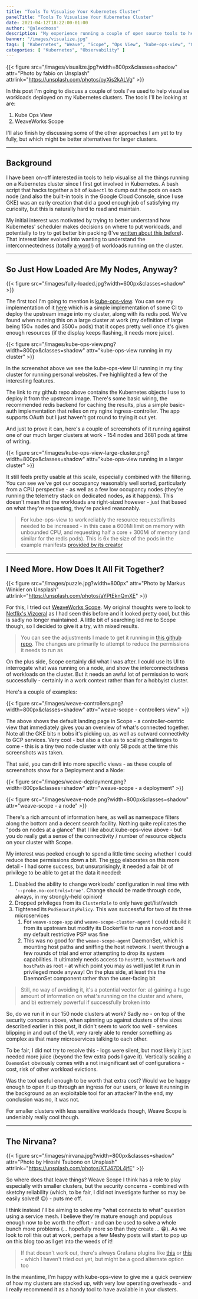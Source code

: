 ```yaml
---
title: "Tools To Visualise Your Kubernetes Cluster"
panelTitle: "Tools To Visualise Your Kubernetes Cluster"
date: 2021-04-12T18:22:00-01:00
author: "@alexdmoss"
description: "My experience running a couple of open source tools to help visualise workloads deployed on Kubernetes"
banner: "/images/visualize.jpg"
tags: [ "Kubernetes", "Weave", "Scope", "Ops View", "kube-ops-view", "Graph", "Observability", "Visualization" ]
categories: [ "Kubernetes", "Observability" ]
---
```


{{< figure src="/images/visualize.jpg?width=800px&classes=shadow" attr="Photo by fabio on Unsplash" attrlink="https://unsplash.com/photos/oyXis2kALVg" >}}

In this post I'm going to discuss a couple of tools I've used to help visualise workloads deployed on my Kubernetes clusters. The tools I'll be looking at are:

1. Kube Ops View
2. WeaveWorks Scope

I'll also finish by discussing some of the other approaches I am yet to try fully, but which might be better alternatives for larger clusters.

---

## Background

I have been on-off interested in tools to help visualise all the things running on a Kubernetes cluster since I first got involved in Kubernetes. A bash script that hacks together a bit of `kubectl` to dump out the pods on each node (and also the built-in tools in the Google Cloud Console, since I use GKE) was an early creation that did a good enough job of satisfying my curiosity, but this is naturally hard to read and maintain.

My initial interest was motivated by trying to better understand how Kubernetes' scheduler makes decisions on where to put workloads, and potentially to try to get better bin packing (I've [written about this before](https://alexos.dev/2019/09/28/squeezing-gke-system-resources-in-small-clusters/)). That interest later evolved into wanting to understand the interconnectedness (totally [a word](https://dictionary.cambridge.org/dictionary/english/interconnectedness)!) of workloads running on the cluster.

---

## So Just How Loaded Are My Nodes, Anyway?

{{< figure src="/images/fully-loaded.jpg?width=600px&classes=shadow" >}}

The first tool I'm going to mention is [kube-ops-view](https://codeberg.org/hjacobs/kube-ops-view). You can see my implementation of it [here](https://github.com/alexdmoss/kube-ops-view) which is a simple implementation of some CI to deploy the upstream image into my cluster, along with its redis pod. We've found when running this on a large cluster at work (my definition of large being 150+ nodes and 3500+ pods) that it copes pretty well once it's given enough resources (if the display keeps flashing, it needs more juice).

{{< figure src="/images/kube-ops-view.png?width=800px&classes=shadow" attr="kube-ops-view running in my cluster" >}}

In the screenshot above we see the kube-ops-view UI running in my tiny cluster for running personal websites. I've highlighted a few of the interesting features.

The link to my github repo above contains the Kubernetes objects I use to deploy it from the upstream image. There's some basic wiring, the recommended redis backend for caching the results, plus a simple basic-auth implementation that relies on my nginx ingress-controller. The app supports OAuth but I just haven't got round to trying it out yet.

And just to prove it can, here's a couple of screenshots of it running against one of our much larger clusters at work - 154 nodes and 3681 pods at time of writing.

{{< figure src="/images/kube-ops-view-large-cluster.png?width=800px&classes=shadow" attr="kube-ops-view running in a larger cluster" >}}

It still feels pretty usable at this scale, especially combined with the filtering. You can see we've got our occupancy reasonably well sorted, particularly from a CPU perspective - as well as a few low occupancy nodes (they're running the telemetry stack on dedicated nodes, as it happens). This doesn't mean that the workloads are right-sized however - just that based on what they're requesting, they're packed reasonably.

> For kube-ops-view to work reliably the resource requests/limits needed to be increased - in this case a 600Mi limit on memory with unbounded CPU, and requesting half a core + 300Mi of memory (and similar for the redis pods). This is 6x the size of the pods in the example manifests [provided by its creator](https://codeberg.org/hjacobs/kube-ops-view/src/branch/main/deploy)

---

## I Need More. How Does It All Fit Together?

{{< figure src="/images/puzzle.jpg?width=800px" attr="Photo by Markus Winkler on Unsplash" attrlink="https://unsplash.com/photos/aYPtEknQmXE" >}}

For this, I tried out [WeaveWorks Scope](https://www.weave.works/oss/scope/). My original thoughts were to look to [Netflix's Vizceral](https://github.com/Netflix/vizceral) as I had seen this before and it looked pretty cool, but this is sadly no longer maintained. A little bit of searching led me to Scope though, so I decided to give it a try, with mixed results.

> You can see the adjustments I made to get it running in [this github repo](https://github.com/alexdmoss/weave-scope). The changes are primarily to attempt to reduce the permissions it needs to run as

On the plus side, Scope certainly did what I was after. I could use its UI to interrogate what was running on a node, and show the interconnectedness of workloads on the cluster. But it needs an awful lot of permission to work successfully - certainly in a work context rather than for a hobbyist cluster.

Here's a couple of examples:

{{< figure src="/images/weave-controllers.png?width=800px&classes=shadow" attr="weave-scope - controllers view" >}}

The above shows the default landing page in Scope - a controller-centric view that immediately gives you an overview of what's connected together. Note all the GKE bits n bobs it's picking up, as well as outward connectivity to GCP services. Very cool - but also a clue as to scaling challenges to come - this is a tiny two node cluster with only 58 pods at the time this screenshots was taken.

That said, you can drill into more specific views - as these couple of screenshots show for a Deployment and a Node:

{{< figure src="/images/weave-deployment.png?width=800px&classes=shadow" attr="weave-scope - a deployment" >}}

{{< figure src="/images/weave-node.png?width=800px&classes=shadow" attr="weave-scope - a node" >}}

There's a rich amount of information here, as well as namespace filters along the bottom and a decent search facility. Nothing quite replicates the "pods on nodes at a glance" that I like about kube-ops-view above - but you do really get a sense of the connectivity / number of resource objects on your cluster with Scope.

My interest was peeked enough to spend a little time seeing whether I could reduce those permissions down a bit. The [repo](https://github.com/alexdmoss/weave-scope) elaborates on this more detail - I had some success, but unsurprisingly, it needed a fair bit of privilege to be able to get at the data it needed:

1. Disabled the ability to change workloads' configuration in real time with `'--probe.no-controls=true'`. Change should be made through code, always, in my strongly-held opinion!
2. Dropped privileges from its `ClusterRole` to only have get/list/watch
3. Tightened its `PodSecurityPolicy`. This was successful for two of its three microservices
   1. For `weave-scope-app` and `weave-scope-cluster-agent` I could rebuild it from its upstream but modify its Dockerfile to run as non-root and my default restrictive PSP was fine
   2. This was no good for the `weave-scope-agent` DaemonSet, which is mounting host paths and sniffing the host network. I went through a few rounds of trial and error attempting to drop its system capabilities. It ultimately needs access to `hostPID`, `hostNetwork` and `hostPath` as root - at which point you may as well just let it run in privileged mode anyway! On the plus side, at least this the DaemonSet component rather than the user-facing bit

> Still, no way of avoiding it, it's a potential vector for: a) gaining a huge amount of information on what's running on the cluster and where, and b) extremely powerful if successfully broken into

So, do we run it in our 150 node clusters at work? Sadly no - on top of the security concerns above, when spinning up against clusters of the sizes described earlier in this post, it didn't seem to work too well - services blipping in and out of the UI, very rarely able to render something as complex as that many microservices talking to each other.

To be fair, I did not try to resolve this - logs were silent, but most likely it just needed more juice (beyond the few extra pods I gave it). Vertically scaling a `DaemonSet` obviously comes with a not insignificant set of configurations - cost, risk of other workload evictions.

Was the tool useful enough to be worth that extra cost? Would we be happy enough to open it up through an ingress for our users, or leave it running in the background as an exploitable tool for an attacker? In the end, my conclusion was no, it was not.

For smaller clusters with less sensitive workloads though, Weave Scope is undeniably really cool though.

---

## The Nirvana?

{{< figure src="/images/nirvana.jpg?width=800px&classes=shadow" attr="Photo by Hiroshi Tsubono on Unsplash" attrlink="https://unsplash.com/photos/KTJ47DL4jfE" >}}

So where does that leave things? Weave Scope I think has a role to play especially with smaller clusters, but the security concerns - combined with sketchy reliability (which, to be fair, I did not investigate further so may be easily solved! :wink:) - puts me off.

I think instead I'll be aiming to solve my "what connects to what" question using a service mesh. I believe they're mature enough and populous enough now to be worth the effort - and can be used to solve a whole bunch more problems (... hopefully more so than they create ... :grin:). As we look to roll this out at work, perhaps a few Meshy posts will start to pop up on this blog too as I get into the weeds of it!

> If that doesn't work out, there's always Grafana plugins like [this](https://grafana.com/docs/grafana/latest/panels/visualizations/node-graph/) or [this](https://grafana.com/grafana/plugins/novatec-sdg-panel/) - which I haven't tried out yet, but might be a good alternate option too

In the meantime, I'm happy with kube-ops-view to give me a quick overview of how my clusters are stacked up, with very low operating overheads - and I really recommend it as a handy tool to have available in your clusters.
